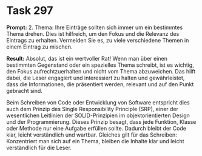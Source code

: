 # Task 297

**Prompt:** 2. Thema: Ihre Einträge sollten sich immer um ein bestimmtes Thema drehen. Dies ist hilfreich, um den Fokus und die Relevanz des Eintrags zu erhalten. Vermeiden Sie es, zu viele verschiedene Themen in einem Eintrag zu mischen.

**Result:**
Absolut, das ist ein wertvoller Rat! Wenn man über einen bestimmten Gegenstand oder ein spezielles Thema schreibt, ist es wichtig, den Fokus aufrechtzuerhalten und nicht vom Thema abzuweichen. Das hilft dabei, die Leser engagiert und interessiert zu halten und gewährleistet, dass die Informationen, die präsentiert werden, relevant und auf den Punkt gebracht sind. 

Beim Schreiben von Code oder Entwicklung von Software entspricht dies auch dem Prinzip des Single Responsibility Principle (SRP), einer der wesentlichen Leitlinien der SOLID-Prinzipien im objektorientierten Design und der Programmierung. Dieses Prinzip besagt, dass jede Funktion, Klasse oder Methode nur eine Aufgabe erfüllen sollte. Dadurch bleibt der Code klar, leicht verständlich und wartbar. Gleiches gilt für das Schreiben: Konzentriert man sich auf ein Thema, bleiben die Inhalte klar und leicht verständlich für die Leser.
